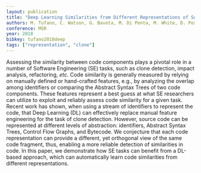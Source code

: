 ```yaml
---
layout: publication
title: "Deep Learning Similarities from Different Representations of Source Code"
authors: M. Tufano, C. Watson, G. Bavota, M. Di Penta, M. White, D. Poshyvanyk
conference: MSR
year: 2018
bibkey: tufano2018deep
tags: ["representation", "clone"]
---
```

Assessing the similarity between code components plays a pivotal
role in a number of Software Engineering (SE) tasks, such as clone
detection, impact analysis, refactoring, _etc._ 
Code similarity is generally measured by relying on manually defined or hand-crafted
features,  e.g.,  by analyzing the overlap among identifiers or comparing the Abstract Syntax Trees of two code components. These
features represent a  best guess at what SE researchers can utilize to
exploit and reliably assess code similarity for a given task. Recent
work has shown, when using a stream of identifiers to represent
the code, that Deep Learning (DL) can effectively replace manual
feature engineering for the task of clone detection. However, source
code can be represented at different levels of abstraction: identifiers, Abstract Syntax Trees, Control Flow Graphs, and Bytecode.
We conjecture that each code representation can provide a different,
yet orthogonal view of the same code fragment, thus, enabling a
more reliable detection of similarities in code. In this paper, we
demonstrate how SE tasks can benefit from a DL-based approach,
which can automatically learn code similarities from different representations.
